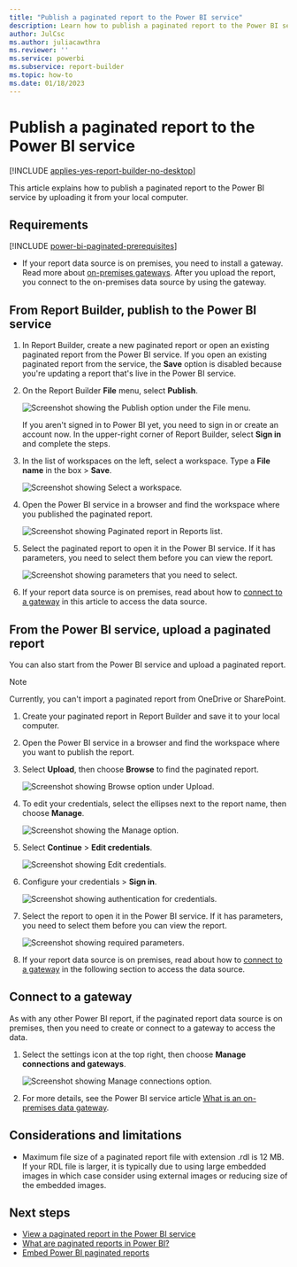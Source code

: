 ```yaml
---
title: "Publish a paginated report to the Power BI service"
description: Learn how to publish a paginated report to the Power BI service by uploading it from your local computer.  
author: JulCsc
ms.author: juliacawthra
ms.reviewer: ''
ms.service: powerbi
ms.subservice: report-builder
ms.topic: how-to
ms.date: 01/18/2023
---
```


# Publish a paginated report to the Power BI service

[!INCLUDE [applies-yes-report-builder-no-desktop](../includes/applies-yes-report-builder-no-desktop.md)] 

This article explains how to publish a paginated report to the Power BI service by uploading it from your local computer.

## Requirements

[!INCLUDE [power-bi-paginated-prerequisites](../includes/power-bi-paginated-prerequisites.md)]

- If your report data source is on premises, you need to install a gateway. Read more about [on-premises gateways](../connect-data/service-gateway-onprem.md). After you upload the report, you connect to the on-premises data source by using the gateway.

## From Report Builder, publish to the Power BI service

1. In Report Builder, create a new paginated report or open an existing paginated report from the Power BI service. If you open an existing paginated report from the service, the **Save** option is disabled because you're updating a report that's live in the Power BI service.

1. On the Report Builder **File** menu, select **Publish**.

    ![Screenshot showing the Publish option under the File menu.](media/paginated-reports-save-to-power-bi-service/power-bi-paginated-save-as.png)

    If you aren't signed in to Power BI yet, you need to sign in or create an account now. In the upper-right corner of Report Builder, select **Sign in** and complete the steps.

1. In the list of workspaces on the left, select a workspace. Type a **File name** in the box > **Save**.

    ![Screenshot showing Select a workspace.](media/paginated-reports-save-to-power-bi-service/power-bi-paginated-select-workspace.png)

1. Open the Power BI service in a browser and find the workspace where you published the paginated report.

    ![Screenshot showing Paginated report in Reports list.](media/paginated-reports-save-to-power-bi-service/power-bi-paginated-wwi-report.png)

5. Select the paginated report to open it in the Power BI service. If it has parameters, you need to select them before you can view the report.

    ![Screenshot showing parameters that you need to select.](media/paginated-reports-save-to-power-bi-service/power-bi-parameters.png)

6. If your report data source is on premises, read about how to [connect to a gateway](#connect-to-a-gateway) in this article to access the data source.

## From the Power BI service, upload a paginated report

You can also start from the Power BI service and upload a paginated report.

> [!NOTE]
> Currently, you can't import a paginated report from OneDrive or SharePoint.

1. Create your paginated report in Report Builder and save it to your local computer.

1. Open the Power BI service in a browser and find the workspace where you want to publish the report.

1. Select **Upload**, then choose **Browse** to find the paginated report.

    ![Screenshot showing Browse option under Upload.](media/paginated-reports-save-to-power-bi-service/power-bi-upload-file.png)

1. To edit your credentials, select the ellipses next to the report name, then choose **Manage**.

    ![Screenshot showing the Manage option.](media/paginated-reports-save-to-power-bi-service/power-bi-manage.png)

1. Select **Continue** > **Edit credentials**.

    ![Screenshot showing Edit credentials.](media/paginated-reports-save-to-power-bi-service/power-bi-paginated-select-edit-credentials.png)

1. Configure your credentials > **Sign in**.

    ![Screenshot showing authentication for credentials.](media/paginated-reports-save-to-power-bi-service/power-bi-paginated-credentials.png)

1. Select the report to open it in the Power BI service. If it has parameters, you need to select them before you can view the report.

    ![Screenshot showing required parameters.](media/paginated-reports-save-to-power-bi-service/power-bi-parameters.png)

1. If your report data source is on premises, read about how to [connect to a gateway](#connect-to-a-gateway) in the following section to access the data source.

## Connect to a gateway

As with any other Power BI report, if the paginated report data source is on premises, then you need to create or connect to a gateway to access the data.

1. Select the settings icon at the top right, then choose **Manage connections and gateways**.

    ![Screenshot showing Manage connections option.](media/paginated-reports-save-to-power-bi-service/power-bi-manage-gateway.png)

1. For more details, see the Power BI service article [What is an on-premises data gateway](../connect-data/service-gateway-onprem.md).

## Considerations and limitations

- Maximum file size of a paginated report file with extension .rdl is 12 MB. If your RDL file is larger, it is typically due to using large embedded images in which case consider using external images or reducing size of the embedded images.

## Next steps

- [View a paginated report in the Power BI service](../consumer/paginated-reports-view-power-bi-service.md)
- [What are paginated reports in Power BI?](paginated-reports-report-builder-power-bi.md)
- [Embed Power BI paginated reports](../developer/embedded/embed-paginated-reports.md)

